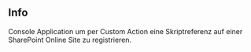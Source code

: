 Info
----
Console Application um per Custom Action eine Skriptreferenz auf einer SharePoint Online Site zu registrieren.
